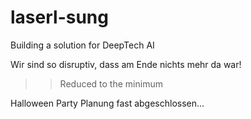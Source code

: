 # laserl-sung
Building a solution for DeepTech AI

Wir sind so disruptiv, dass am Ende nichts mehr da war!

>>Reduced to the minimum

Halloween Party Planung fast abgeschlossen...
